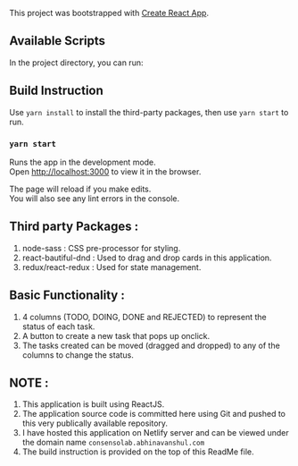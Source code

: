 This project was bootstrapped with [Create React App](https://github.com/facebook/create-react-app).

## Available Scripts

In the project directory, you can run:



## Build Instruction

Use `yarn install` to install the third-party packages, then use `yarn start` to run.



### `yarn start`

Runs the app in the development mode.<br />
Open [http://localhost:3000](http://localhost:3000) to view it in the browser.

The page will reload if you make edits.<br />
You will also see any lint errors in the console.



## Third party Packages :
1. node-sass : CSS pre-processor for styling.
2. react-bautiful-dnd : Used to drag and drop cards in this application.
3. redux/react-redux : Used for state management.


## Basic Functionality :
1. 4 columns (TODO, DOING, DONE and REJECTED) to represent the status of each task.
2. A button to create a new task that pops up onclick.
3. The tasks created can be moved (dragged and dropped) to any of the columns to change the status.


## NOTE :
1. This application is built using ReactJS.
2. The application source code is committed here using Git and pushed to this very publically available repository.
3. I have hosted this application on Netlify server and can be viewed under the domain name `consensolab.abhinavanshul.com` 
4. The build instruction is provided on the top of this ReadMe file.


